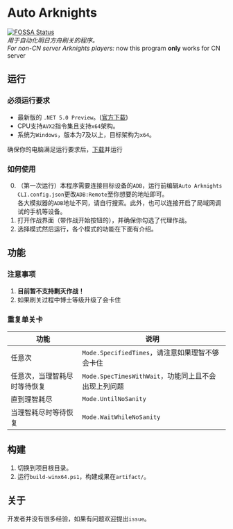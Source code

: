 # Auto Arknights
[![FOSSA Status](https://app.fossa.io/api/projects/git%2Bgithub.com%2FCCRcmcpe%2FAuto-Arknights.svg?type=shield)](https://app.fossa.io/projects/git%2Bgithub.com%2FCCRcmcpe%2FAuto-Arknights?ref=badge_shield)  
*用于自动化明日方舟刷关的程序。*  
*For non-CN server Arknights players:* now this program **only** works for CN server
## 运行
### 必须运行要求
* 最新版的 `.NET 5.0 Preview`。([官方下载](https://dotnet.microsoft.com/download/dotnet-core/5.0))
* CPU支持`AVX2`指令集且支持`x64`架构。
* 系统为`Windows`，版本为7及以上，目标架构为`x64`。

确保你的电脑满足运行要求后，[下载](https://github.com/CCRcmcpe/Auto-Arknights/releases/latest)并运行
### 如何使用
0. （第一次运行）本程序需要连接目标设备的`ADB`，运行前编辑`Auto Arknights CLI.config.json`更改`ADB:Remote`至你想要的地址即可。  
各大模拟器的`ADB`地址不同，请自行搜索。此外，也可以连接开启了局域网调试的手机等设备。
1. 打开作战界面（带作战开始按钮的），并确保你勾选了代理作战。
2. 选择模式然后运行，各个模式的功能在下面有介绍。
## 功能
### 注意事项
1. **目前暂不支持剿灭作战！**
2. 如果刷关过程中博士等级升级了会卡住
### 重复单关卡
功能|说明
-|-
任意次|`Mode.SpecifiedTimes`，请注意如果理智不够会卡住
任意次，当理智耗尽时等待恢复|`Mode.SpecTimesWithWait`，功能同上且不会出现上列问题
直到理智耗尽|`Mode.UntilNoSanity`
当理智耗尽时等待恢复|`Mode.WaitWhileNoSanity`
## 构建
1. 切换到项目根目录。  
2. 运行`build-winx64.ps1`，构建成果在`artifact/`。
## 关于
开发者并没有很多经验，如果有问题欢迎提出`issue`。
